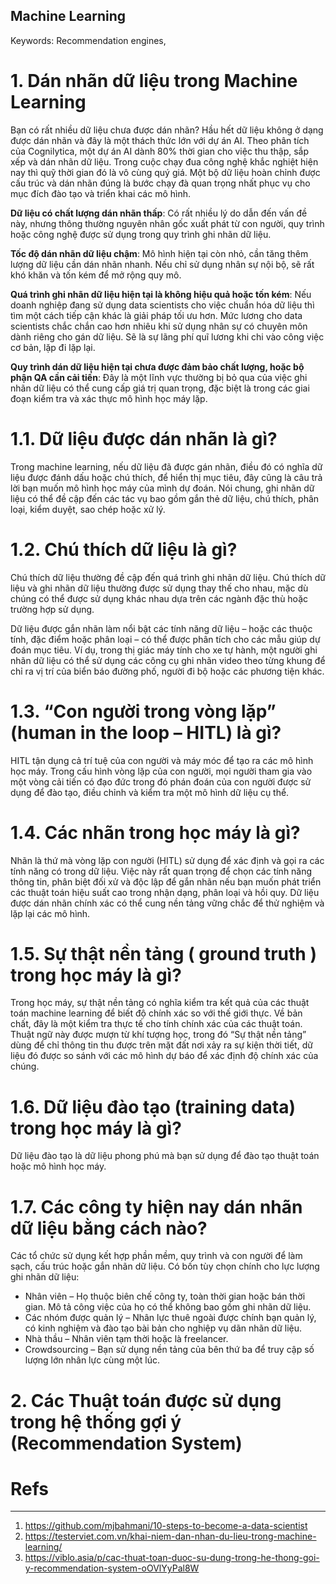 Machine Learning
---
Keywords: Recommendation engines, 

# 1. Dán nhãn dữ liệu trong Machine Learning
Bạn có rất nhiều dữ liệu chưa được dán nhãn? Hầu hết dữ liệu không ở dạng được dán nhãn và đây là một thách thức lớn với dự án AI. Theo phân tích của Cognilytica, một dự án AI dành 80% thời gian cho việc thu thập, sắp xếp và dán nhãn dữ liệu. Trong cuộc chạy đua công nghệ khắc nghiệt hiện nay thì quỹ thời gian đó là vô cùng quý giá. Một bộ dữ liệu hoàn chỉnh được cấu trúc và dán nhãn đúng là bước chạy đà quan trọng nhất phục vụ cho mục đích đào tạo và triển khai các mô hình.

**Dữ liệu có chất lượng dán nhãn thấp**: Có rất nhiều lý do dẫn đến vấn đề này, nhưng thông thường nguyên nhân gốc xuất phát từ con người, quy trình hoặc công nghệ được sử dụng trong quy trình ghi nhãn dữ liệu.

**Tốc độ dán nhãn dữ liệu chậm**: Mô hình hiện tại còn nhỏ, cần tăng thêm lượng dữ liệu cần dán nhãn nhanh. Nếu chỉ sử dụng nhân sự nội bộ, sẽ rất khó khăn và tốn kém để mở rộng quy mô.

**Quá trình ghi nhãn dữ liệu hiện tại là không hiệu quả hoặc tốn kém**: Nếu doanh nghiệp đang sử dụng data scientists cho việc chuẩn hóa dữ liệu thì tìm một cách tiếp cận khác là giải pháp tối ưu hơn. Mức lương cho data scientists chắc chắn cao hơn nhiêu khi sử dụng nhân sự có chuyên môn dành riêng cho gán dữ liệu. Sẽ là sự lãng phí quĩ lương khi chi vào công việc cơ bản, lặp đi lặp lại.

**Quy trình dán dữ liệu hiện tại chưa được đảm bảo chất lượng, hoặc bộ phận QA cần cải tiến**: Đây là một lĩnh vực thường bị bỏ qua của việc ghi nhãn dữ liệu có thể cung cấp giá trị quan trọng, đặc biệt là trong các giai đoạn kiểm tra và xác thực mô hình học máy lặp.

# 1.1. Dữ liệu được dán nhãn là gì?
Trong machine learning, nếu dữ liệu đã được gán nhãn, điều đó có nghĩa dữ liệu được đánh dấu hoặc chú thích, để hiển thị mục tiêu, đây cũng là câu trả lời bạn muốn mô hình học máy của mình dự đoán. Nói chung, ghi nhãn dữ liệu có thể đề cập đến các tác vụ bao gồm gắn thẻ dữ liệu, chú thích, phân loại, kiểm duyệt, sao chép hoặc xử lý.

# 1.2. Chú thích dữ liệu là gì?
Chú thích dữ liệu thường đề cập đến quá trình ghi nhãn dữ liệu. Chú thích dữ liệu và ghi nhãn dữ liệu thường được sử dụng thay thế cho nhau, mặc dù chúng có thể được sử dụng khác nhau dựa trên các ngành đặc thù hoặc trường hợp sử dụng.

Dữ liệu được gắn nhãn làm nổi bật các tính năng dữ liệu – hoặc các thuộc tính, đặc điểm hoặc phân loại – có thể được phân tích cho các mẫu giúp dự đoán mục tiêu. Ví dụ, trong thị giác máy tính cho xe tự hành, một người ghi nhãn dữ liệu có thể sử dụng các công cụ ghi nhãn video theo từng khung để chỉ ra vị trí của biển báo đường phố, người đi bộ hoặc các phương tiện khác.

# 1.3. “Con người trong vòng lặp” (human in the loop – HITL) là gì?
HITL tận dụng cả trí tuệ của con người và máy móc để tạo ra các mô hình học máy. Trong cấu hình vòng lặp của con người, mọi người tham gia vào một vòng cải tiến có đạo đức trong đó phán đoán của con người được sử dụng để đào tạo, điều chỉnh và kiểm tra một mô hình dữ liệu cụ thể.

# 1.4. Các nhãn trong học máy là gì?
Nhãn là thứ mà vòng lặp con người (HITL) sử dụng để xác định và gọi ra các tính năng có trong dữ liệu. Việc này rất quan trọng để chọn các tính năng thông tin, phân biệt đối xử và độc lập để gắn nhãn nếu bạn muốn phát triển các thuật toán hiệu suất cao trong nhận dạng, phân loại và hồi quy. Dữ liệu được dán nhãn chính xác có thể cung nền tảng vững chắc để thử nghiệm và lặp lại các mô hình.

# 1.5. Sự thật nền tảng ( ground truth ) trong học máy là gì?
Trong học máy, sự thật nền tảng có nghĩa kiểm tra kết quả của các thuật toán machine learning để biết độ chính xác so với thế giới thực. Về bản chất, đây là một kiểm tra thực tế cho tính chính xác của các thuật toán. Thuật ngữ này được mượn từ khí tượng học, trong đó “Sự thật nền tảng” dùng để chỉ thông tin thu được trên mặt đất nơi xảy ra sự kiện thời tiết, dữ liệu đó được so sánh với các mô hình dự báo để xác định độ chính xác của chúng.

# 1.6. Dữ liệu đào tạo (training data) trong học máy là gì?
Dữ liệu đào tạo là dữ liệu phong phú mà bạn sử dụng để đào tạo thuật toán hoặc mô hình học máy.

# 1.7. Các công ty hiện nay dán nhãn dữ liệu bằng cách nào?
Các tổ chức sử dụng kết hợp phần mềm, quy trình và con người để làm sạch, cấu trúc hoặc gắn nhãn dữ liệu. Có bốn tùy chọn chính cho lực lượng ghi nhãn dữ liệu:
- Nhân viên – Họ thuộc biên chế công ty, toàn thời gian hoặc bán thời gian. Mô tả công việc của họ có thể không bao gồm ghi nhãn dữ liệu.
- Các nhóm được quản lý – Nhân lực thuê ngoài được chính bạn quản lý, có kinh nghiệm và đào tạo bài bản cho nghiệp vụ dãn nhãn dữ liệu.
- Nhà thầu – Nhân viên tạm thời hoặc là freelancer.
- Crowdsourcing – Bạn sử dụng nền tảng của bên thứ ba để truy cập số lượng lớn nhân lực cùng một lúc.

# 2. Các Thuật toán được sử dụng trong hệ thống gợi ý (Recommendation System)



# Refs
---
1. https://github.com/mjbahmani/10-steps-to-become-a-data-scientist
2. https://testerviet.com.vn/khai-niem-dan-nhan-du-lieu-trong-machine-learning/
3. https://viblo.asia/p/cac-thuat-toan-duoc-su-dung-trong-he-thong-goi-y-recommendation-system-oOVlYyPal8W
